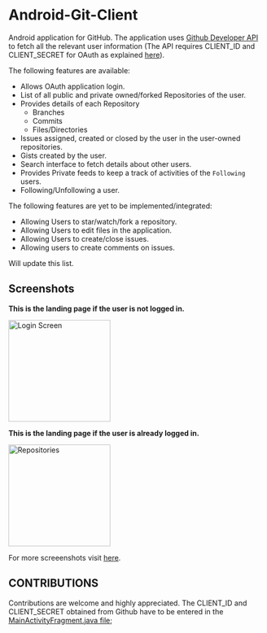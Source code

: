 # Android-Git-Client

Android application for GitHub. The application uses [Github Developer API](https://developer.github.com/v3/) to fetch all the relevant
user information (The API requires CLIENT_ID and CLIENT_SECRET for OAuth as explained [here](https://developer.github.com/v3/oauth/)).

The following features are available:
* Allows OAuth application login.
* List of all public and private owned/forked Repositories of the user.
* Provides details of each Repository
  * Branches
  * Commits
  * Files/Directories
* Issues assigned, created or closed by the user in the user-owned repositories.
* Gists created by the user.
* Search interface to fetch details about other users.
* Provides Private feeds to keep a track of activities of the `Following` users.
* Following/Unfollowing a user.


The following features are yet to be implemented/integrated:
* Allowing Users to star/watch/fork a repository.
* Allowing Users to edit files in the application.
* Allowing Users to create/close issues.
* Allowing users to create comments on issues.

Will update this list. 


## Screenshots

**This is the landing page if the user is not logged in.**

<img src="https://github.com/codeahead14/Android-Git-Client/blob/Native_Recycler_View/App-Screenshots/Login%20Screen.png" width="200" alt="Login Screen">

**This is the landing page if the user is already logged in.**

<img src="https://github.com/codeahead14/Android-Git-Client/blob/Native_Recycler_View/App-Screenshots/Repositories%20Overview.png" width="200" alt="Repositories">

For more screeenshots visit [here](https://github.com/codeahead14/Android-Git-Client/tree/Native_Recycler_View/App-Screenshots).

## CONTRIBUTIONS

Contributions are welcome and highly appreciated. 
The CLIENT_ID and CLIENT_SECRET obtained from Github have to be entered in the [MainActivityFragment.java file](https://github.com/codeahead14/Android-Git-Client/blob/master/app/src/main/java/com/example/gaurav/gitfetchapp/MainActivityFragment.java);
